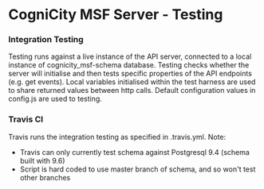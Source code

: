 CogniCity MSF Server - Testing
==============================

### Integration Testing
Testing runs against a live instance of the API server, connected to a local instance of cognicity_msf-schema database. Testing checks whether the server will initialise and then tests specific properties of the API endpoints (e.g. get events). Local variables initialised within the test harness are used to share returned values between http calls. Default configuration values in config.js are used to testing.

### Travis CI
Travis runs the integration testing as specified in .travis.yml. Note:
- Travis can only currently test schema against Postgresql 9.4 (schema built with 9.6)
- Script is hard coded to use master branch of schema, and so won't test other branches
